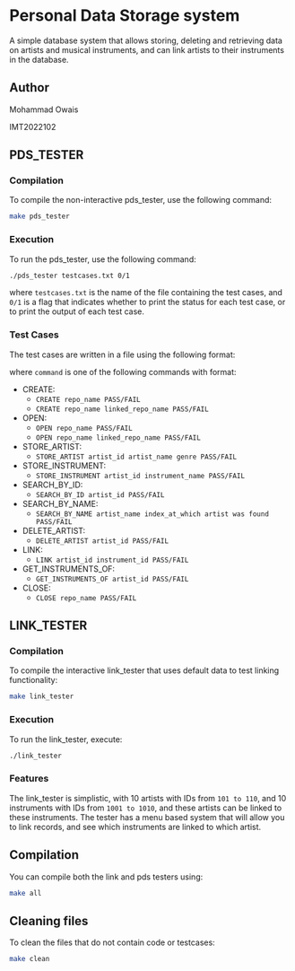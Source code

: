 
# Personal Data Storage system

A simple database system that allows storing, deleting and retrieving data on artists and musical instruments, and can link artists to their instruments in the database.


## Author

Mohammad Owais

IMT2022102

## PDS_TESTER

### Compilation

To compile the non-interactive pds_tester, use the following command:

```bash
make pds_tester
```

### Execution

To run the pds_tester, use the following command:

```bash
./pds_tester testcases.txt 0/1
```

where `testcases.txt` is the name of the file containing the test cases, and `0/1` is a flag that indicates whether to print the status for each test case, or to print the output of each test case.

### Test Cases

The test cases are written in a file using the following format:

where `command` is one of the following commands with format:

- CREATE:
    - ``` CREATE repo_name PASS/FAIL ``` 
    - ``` CREATE repo_name linked_repo_name PASS/FAIL ``` 
- OPEN:
    - ``` OPEN repo_name PASS/FAIL ``` 
    - ``` OPEN repo_name linked_repo_name PASS/FAIL ``` 
- STORE_ARTIST:
    - ``` STORE_ARTIST artist_id artist_name genre PASS/FAIL ``` 
- STORE_INSTRUMENT:
    - ``` STORE_INSTRUMENT artist_id instrument_name PASS/FAIL ``` 
- SEARCH_BY_ID:
    - ``` SEARCH_BY_ID artist_id PASS/FAIL ``` 
- SEARCH_BY_NAME:
    - ``` SEARCH_BY_NAME artist_name index_at_which artist was found PASS/FAIL ``` 
- DELETE_ARTIST:
    - ``` DELETE_ARTIST artist_id PASS/FAIL ``` 
- LINK:
    - ``` LINK artist_id instrument_id PASS/FAIL ``` 
- GET_INSTRUMENTS_OF:
    - ``` GET_INSTRUMENTS_OF artist_id PASS/FAIL ``` 
- CLOSE:
    - ``` CLOSE repo_name PASS/FAIL ``` 

## LINK_TESTER

### Compilation

To compile the interactive link_tester that uses default data to test linking functionality:

```bash
make link_tester
```

### Execution

To run the link_tester, execute:

```bash
./link_tester
```

### Features

The link_tester is simplistic, with 10 artists with IDs from `101 to 110`, and 10 instruments with IDs from `1001 to 1010`, and these artists can be linked to these instruments.
The tester has a menu based system that will allow you to link records, and see which instruments are linked to which artist.

## Compilation

You can compile both the link and pds testers using:

```bash
make all
```

## Cleaning files

To clean the files that do not contain code or testcases:

```bash
make clean
```
